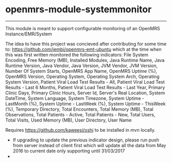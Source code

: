 # openmrs-module-systemmonitor
------------------------------
This module is meant to support configurable monitoring of an OpenMRS Instance/EMR/System

The idea to have this project was concieved after contributing for some time to: https://github.com/jembi/openmrs-emt-ubuntu which at the time when this was first written monitored the following indicators:
File System Encoding, Free Memory (MB), Installed Modules, Java Runtime Name, Java Runtime Version, Java Vendor, Java Version, JVM Vendor, JVM Version, Number Of System Starts, OpenMRS App Name, OpenMRS Uptime (%), OpenMRS Version, Operating System, Operating System Arch, Operating System Version, Patient Viral Load Test Results - All, Patient Viral Load Test Results - Last 6 Months, Patient Viral Load Test Results - Last Year, Primary Clinic Days, Primary Clinic Hours, Server Id, Server's Real Location, System DateTime, System Language, System Timezone, System Uptime - LastMonth (%), System Uptime - LastWeek (%), System Uptime - ThisWeek (%), Temporary Directory, Total Encounters, Total Memory (MB), Total Observations, Total Patients - Active, Total Patients - New, Total Users, Total Visits, Used Memory (MB), User Directory, User Name

Requires https://github.com/kaweesi/oshi to be installed in mvn locally.

* If upgrading to update the previous indicator design, please run push from server instead of client first which will update all the data from May 2016 to current date only supporting until 31/03/2017
* 
